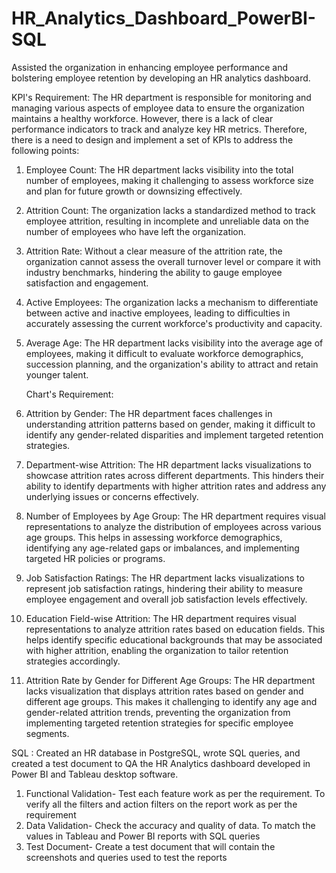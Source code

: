 # HR_Analytics_Dashboard_PowerBI-SQL
Assisted the organization in enhancing employee performance and bolstering employee retention by developing an HR analytics dashboard.

KPI's Requirement: The HR department is responsible for monitoring and managing various aspects of employee data to ensure the organization maintains a healthy workforce. However, there is a lack of clear  performance indicators to track and analyze key HR metrics. Therefore, there is a need to design and implement a set of KPIs to address the following points:

1) Employee Count: The HR department lacks visibility into the total number of employees, making it challenging to assess workforce size and plan for future growth or downsizing effectively.
2) Attrition Count: The organization lacks a standardized method to track employee attrition, resulting in incomplete and unreliable data on the number of employees who have left the organization.
3) Attrition Rate: Without a clear measure of the attrition rate, the organization cannot assess the overall turnover level or compare it with industry benchmarks, hindering the ability to gauge employee satisfaction and engagement.
4) Active Employees: The organization lacks a mechanism to differentiate between active and inactive employees, leading to difficulties in accurately assessing the current workforce's productivity and capacity.
5) Average Age: The HR department lacks visibility into the average age of employees, making it difficult to evaluate workforce demographics, succession planning, and the organization's ability to attract and retain younger talent.

   Chart's Requirement:
1) Attrition by Gender: The HR department faces challenges in understanding attrition patterns based on gender, making it difficult to identify any gender-related disparities and implement targeted retention strategies.
2) Department-wise Attrition: The HR department lacks visualizations to showcase attrition rates across different departments. This hinders their ability to identify departments with higher attrition rates and address any underlying issues or concerns effectively.
3) Number of Employees by Age Group: The HR department requires visual representations to analyze the distribution of employees across various age groups. This helps in assessing workforce demographics, identifying any age-related gaps or imbalances, and implementing targeted HR policies or programs.
4) Job Satisfaction Ratings: The HR department lacks visualizations to represent job satisfaction ratings, hindering their ability to measure employee engagement and overall job satisfaction levels effectively.
5) Education Field-wise Attrition: The HR department requires visual representations to analyze attrition rates based on education fields. This helps identify specific educational backgrounds that may be associated with higher attrition, enabling the organization to tailor retention strategies accordingly.
6) Attrition Rate by Gender for Different Age Groups: The HR department lacks visualization that displays attrition rates based on gender and different age groups. This makes it challenging to identify any age and gender-related attrition trends, preventing the organization from implementing targeted retention strategies for specific employee segments.   

SQL :
Created an HR database in PostgreSQL, wrote SQL queries, and created a test document to QA the HR Analytics dashboard developed in Power BI and Tableau desktop software.
1) Functional Validation- Test each feature work as per the requirement. To verify all the filters and action filters on the report work as per the requirement
2) Data Validation- Check the accuracy and quality of data. To match the values in Tableau and Power BI reports with SQL queries
3) Test Document- Create a test document that will contain the screenshots and queries used to test the reports  


